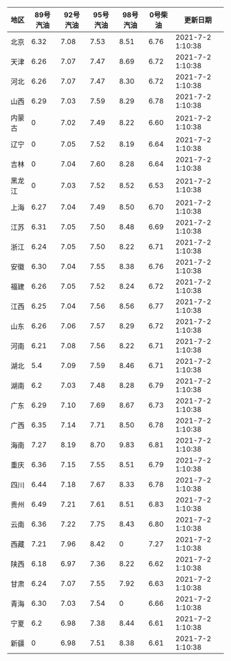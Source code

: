 | 地区 | 89号汽油 | 92号汽油 | 95号汽油 | 98号汽油 | 0号柴油 | 更新日期 |
| --- | --- | --- | --- | --- | --- | --- |
| 北京 | 6.32 | 7.08 | 7.53 | 8.51 | 6.76 | 2021-7-2 1:10:38 |
| 天津 | 6.26 | 7.07 | 7.47 | 8.69 | 6.72 | 2021-7-2 1:10:38 |
| 河北 | 6.26 | 7.07 | 7.47 | 8.30 | 6.72 | 2021-7-2 1:10:38 |
| 山西 | 6.29 | 7.03 | 7.59 | 8.29 | 6.78 | 2021-7-2 1:10:38 |
| 内蒙古 | 0 | 7.02 | 7.49 | 8.22 | 6.60 | 2021-7-2 1:10:38 |
| 辽宁 | 0 | 7.05 | 7.52 | 8.19 | 6.64 | 2021-7-2 1:10:38 |
| 吉林 | 0 | 7.04 | 7.60 | 8.28 | 6.64 | 2021-7-2 1:10:38 |
| 黑龙江 | 0 | 7.03 | 7.52 | 8.52 | 6.53 | 2021-7-2 1:10:38 |
| 上海 | 6.27 | 7.04 | 7.49 | 8.50 | 6.70 | 2021-7-2 1:10:38 |
| 江苏 | 6.31 | 7.05 | 7.50 | 8.48 | 6.69 | 2021-7-2 1:10:38 |
| 浙江 | 6.24 | 7.05 | 7.50 | 8.22 | 6.71 | 2021-7-2 1:10:38 |
| 安徽 | 6.30 | 7.04 | 7.55 | 8.38 | 6.76 | 2021-7-2 1:10:38 |
| 福建 | 6.26 | 7.05 | 7.52 | 8.24 | 6.72 | 2021-7-2 1:10:38 |
| 江西 | 6.25 | 7.04 | 7.56 | 8.56 | 6.77 | 2021-7-2 1:10:38 |
| 山东 | 6.26 | 7.06 | 7.57 | 8.29 | 6.72 | 2021-7-2 1:10:38 |
| 河南 | 6.21 | 7.08 | 7.56 | 8.22 | 6.71 | 2021-7-2 1:10:38 |
| 湖北 | 5.4 | 7.09 | 7.59 | 8.46 | 6.71 | 2021-7-2 1:10:38 |
| 湖南 | 6.2 | 7.03 | 7.48 | 8.28 | 6.79 | 2021-7-2 1:10:38 |
| 广东 | 6.29 | 7.10 | 7.69 | 8.67 | 6.73 | 2021-7-2 1:10:38 |
| 广西 | 6.35 | 7.14 | 7.71 | 8.50 | 6.78 | 2021-7-2 1:10:38 |
| 海南 | 7.27 | 8.19 | 8.70 | 9.83 | 6.81 | 2021-7-2 1:10:38 |
| 重庆 | 6.36 | 7.15 | 7.55 | 8.51 | 6.79 | 2021-7-2 1:10:38 |
| 四川 | 6.44  | 7.18 | 7.67 | 8.33 | 6.78 | 2021-7-2 1:10:38 |
| 贵州 | 6.49 | 7.21 | 7.61 | 8.51 | 6.83 | 2021-7-2 1:10:38 |
| 云南 | 6.36  | 7.22 | 7.75 | 8.43 | 6.80 | 2021-7-2 1:10:38 |
| 西藏 | 7.21 | 7.96 | 8.42 | 0 | 7.27 | 2021-7-2 1:10:38 |
| 陕西 | 6.18 | 6.97 | 7.36 | 8.22 | 6.62 | 2021-7-2 1:10:38 |
| 甘肃 | 6.24 | 7.07 | 7.55 | 7.92 | 6.63 | 2021-7-2 1:10:38 |
| 青海 | 6.30 | 7.03 | 7.54 | 0 | 6.66 | 2021-7-2 1:10:38 |
| 宁夏 | 6.2 | 6.98 | 7.38 | 8.44 | 6.61 | 2021-7-2 1:10:38 |
| 新疆 | 0 | 6.98 | 7.51 | 8.38 | 6.61 | 2021-7-2 1:10:38 |
